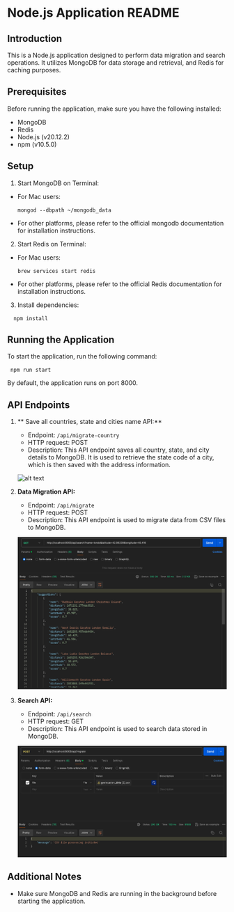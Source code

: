 # Node.js Application README

## Introduction
This is a Node.js application designed to perform data migration and search operations. It utilizes MongoDB for data storage and retrieval, and Redis for caching purposes.

## Prerequisites
Before running the application, make sure you have the following installed:
- MongoDB
- Redis
- Node.js (v20.12.2)
- npm (v10.5.0)

## Setup
1. Start MongoDB on Terminal:
- For Mac users:
  ```
  mongod --dbpath ~/mongodb_data
  ```
- For other platforms, please refer to the official mongodb documentation for installation instructions.

2. Start Redis on Terminal:
- For Mac users:
  ```
  brew services start redis
  ```
- For other platforms, please refer to the official Redis documentation for installation instructions.

3. Install dependencies:
```
  npm install
  ```



## Running the Application
To start the application, run the following command:
 ```
  npm run start
  ```


By default, the application runs on port 8000.

## API Endpoints

1. ** Save all countries, state and cities name API:**
   - Endpoint: `/api/migrate-country`
   - HTTP request: POST
   - Description: This API endpoint saves all country, state, and city details to MongoDB. It is used to retrieve the state code of a city, which is then saved with the address information.

   ![alt text](migrate-country.png)
   
2. **Data Migration API:**
   - Endpoint: `/api/migrate`
   - HTTP request: POST
   - Description: This API endpoint is used to migrate data from CSV files to MongoDB.

   ![alt text](docs/migrate.png)

3. **Search API:**
   - Endpoint: `/api/search`
   - HTTP request: GET
   - Description: This API endpoint is used to search data stored in MongoDB.

   ![alt text](docs/search.png)

## Additional Notes
- Make sure MongoDB and Redis are running in the background before starting the application.
